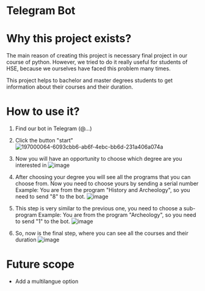 # Telegram Bot

# Why this project exists?

The main reason of creating this project is necessary final project in our course of python. However, we tried to do it really useful for students of HSE, because we ourselves have faced this problem many times. 

This project helps to bachelor and master degrees students to get information about their courses and their duration.

# How to use it?

1) Find our bot in Telegram (@...)

2) Click the button "start" ![197000064-6093cbb6-ab6f-4ebc-bb6d-231a406a074a](https://user-images.githubusercontent.com/115813128/197001118-d89a65b6-aba1-440d-a767-b0b44241a9d9.png)

3) Now you will have an opportunity to choose which degree are you interested in ![image](https://user-images.githubusercontent.com/115813128/197000527-0f2a71c3-7c1f-4578-8638-8cfeec67eba3.png)

4) After choosing your degree you will see all the programs that you can choose from. Now you need to choose yours by sending a serial number
Example: You are from the program "History and Archeology", so you need to send "8" to the bot. ![image](https://user-images.githubusercontent.com/115813128/197002644-f279b2b2-b7f0-4dd6-8316-15b2099bb3b3.png)

5) This step is very similar to the previous one, you need to choose a sub-program
Example: You are from the program "Archeology", so you need to send "1" to the bot. ![image](https://user-images.githubusercontent.com/115813128/197003819-121c094c-4c07-49a9-a85b-904eebbd9a8a.png)

6) So, now is the final step, where you can see all the courses and their duration ![image](https://user-images.githubusercontent.com/115813128/197004455-aa39acad-5df6-4dd6-8c2d-96100ac3c79b.png)

# Future scope

* Add a multilangue option
